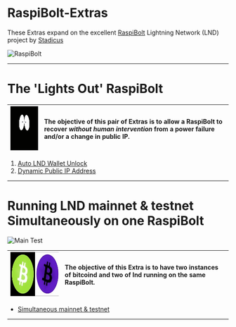 # RaspiBolt-Extras

These Extras expand on the excellent [RaspiBolt](https://github.com/Stadicus/guides/blob/master/raspibolt/README.md) Lightning Network (LND) project by [Stadicus](https://github.com/Stadicus/)

![RaspiBolt](https://github.com/Stadicus/guides/raw/master/raspibolt/images/00_raspibolt_banner_440.png)

---

# The 'Lights Out' RaspiBolt

|<img src="images/lightsoff.gif" alt="Lights Off" height="100">|The objective of this pair of Extras is to allow a RaspiBolt to recover *without human intervention* from a power failure and/or a change in public IP.|
|---|:--|





1. [Auto LND Wallet Unlock](RB_extra_01.md)
1. [Dynamic Public IP Address](RB_extra_02.md)

---

# Running LND mainnet & testnet Simultaneously on one RaspiBolt

![Main Test]()



|<img src="images/maintest.jpg" alt="Simultaneous mainnet & testnet" height="100" width="250">|The objective of this Extra is to have two instances of bitcoind and two of lnd running on the same RaspiBolt.|
|---|:--|

* [Simultaneous mainnet & testnet](RB_extra_03.md)

---

